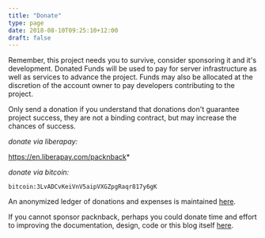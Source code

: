 ```yaml
---
title: "Donate"
type: page
date: 2018-08-10T09:25:10+12:00
draft: false
---
```


Remember, this project needs you to survive, consider sponsoring it and it's development. 
Donated Funds will be used to pay for server infrastructure as well as services to advance the project. Funds may also be allocated at the discretion of the account owner to pay developers contributing to the project.

Only send a donation if you understand that donations don't guarantee project success,
they are not a binding contract, but may increase the chances of success.

*donate via liberapay:*

https://en.liberapay.com/packnback*

*donate via bitcoin:* 

```bitcoin:3LvADCvKeiVnV5aipVXGZpgRaqr817y6gK```

An anonymized ledger of donations and expenses is maintained [here](/ledger.txt).

If you cannot sponsor packnback, perhaps you could donate time and effort to
improving the documentation, design, code or this blog itself <a href="https://github.com/packnback">here</a>.
